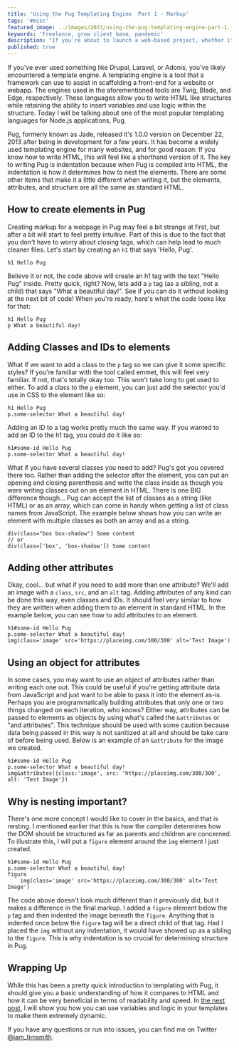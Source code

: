 ```yaml
---
title: 'Using the Pug Templating Engine  Part 1 - Markup'
tags: '#misc'
featured_image: ../images/2021/using-the-pug-templating-engine-part-1.jpg
keywords: 'Freelance, grow client base, pandemic'
description: "If you’re about to launch a web-based project, whether it’s for a small or large business, the following are the team members you simply can’t do without."
published: true
---
```


If you've ever used something like Drupal, Laravel, or Adonis, you've likely encountered a template engine. A templating engine is a tool that a framework can use to assist in scaffolding a front-end for a website or webapp. The engines used in the aforementioned tools are Twig, Blade, and Edge, respectively. These languages allow you to write HTML like structures while retaining the ability to insert variables and use logic within the structure. Today I will be talking about one of the most popular templating languages for Node.js applications, Pug.

Pug, formerly known as Jade, released it's 1.0.0 version on December 22, 2013 after being in development for a few years. It has become a widely used templating engine for many websites, and for good reason: If you know how to write HTML, this will feel like a shorthand version of it. The key to writing Pug is indentation because when Pug is compiled into HTML, the indentation is how it determines how to nest the elements. There are some other items that make it a little different when writing it, but the elements, attributes, and structure are all the same as standard HTML.

## How to create elements in Pug

Creating markup for a webpage in Pug may feel a bit strange at first, but after a bit will start to feel pretty intuitive. Part of this is due to the fact that you don't have to worry about closing tags, which can help lead to much cleaner files. Let's start by creating an `h1` that says 'Hello, Pug'.

```pug
h1 Hello Pug
```

Believe it or not, the code above will create an h1 tag with the text "Hello Pug" inside. Pretty quick, right? Now, lets add a `p` tag (as a sibling, not a child) that says "What a beautiful day!". See if you can do it without looking at the next bit of code! When you're ready, here's what the code looks like for that:

```pug
h1 Hello Pug
p What a beautiful day!
```

## Adding Classes and IDs to elements

What if we want to add a class to the `p` tag so we can give it some specific styles? If you're familiar with the tool called emmet, this will feel very familiar. If not, that's totally okay too. This won't take long to get used to either. To add a class to the `p` element, you can just add the selector you'd use in CSS to the element like so:

```pug
h1 Hello Pug
p.some-selector What a beautiful day!
```

Adding an ID to a tag works pretty much the same way. If you wanted to add an ID to the h1 tag, you could do it like so:

```pug
h1#some-id Hello Pug
p.some-selector What a beautiful day!
```

What if you have several classes you need to add? Pug's got you covered there too. Rather than adding the selector after the element, you can put an opening and closing parenthesis and write the class inside as though you were writing classes out on an element in HTML. There is one BIG difference though... Pug can accept the list of classes as a string (like HTML) or as an array, which can come in handy when getting a list of class names from JavaScript. The example below shows how you can write an element with multiple classes as both an array and as a string.

```pug
div(class="box box-shadow") Some content
// or
div(class=['box', 'box-shadow']) Some content
```

## Adding other attributes

Okay, cool... but what if you need to add more than one attribute? We'll add an image with a `class`, `src`, and an `alt` tag. Adding attributes of any kind can be done this way, even classes and IDs. It should feel very similar to how they are written when adding them to an element in standard HTML. In the example below, you can see how to add attributes to an element.

```pug
h1#some-id Hello Pug
p.some-selector What a beautiful day!
img(class='image' src='https://placeimg.com/300/300' alt='Test Image')
```

## Using an object for attributes

In some cases, you may want to use an object of attributes rather than writing each one out. This could be useful if you're getting attribute data from JavaScript and just want to be able to pass it into the element as-is. Perhaps you are programmatically building attributes that only one or two things changed on each iteration, who knows? Either way, attributes can be passed to elements as objects by using what's called the `&attributes` or "and attributes". This technique should be used with some caution because data being passed in this way is not sanitized at all and should be take care of before being used. Below is an example of an `&attribute` for the image we created.

```pug
h1#some-id Hello Pug
p.some-selector What a beautiful day!
img&attributes({class:'image', src: 'https://placeimg.com/300/300', alt: 'Test Image'})
```

## Why is nesting important?

There's one more concept I would like to cover in the basics, and that is nesting. I mentioned earlier that this is how the compiler determines how the DOM should be structured as far as parents and children are concerned. To illustrate this, I will put a `figure` element around the `img` element I just created.

```pug
h1#some-id Hello Pug
p.some-selector What a beautiful day!
figure
	img(class='image' src='https://placeimg.com/300/300' alt='Test Image')
```

The code above doesn't look much different than it previously did, but it makes a difference in the final markup. I added a `figure` element below the `p` tag and then indented the image beneath the `figure`. Anything that is indented once below the `figure` tag will be a direct child of that tag. Had I placed the `img` without any indentation, it would have showed up as a sibling to the `figure`. This is why indentation is so crucial for determining structure in Pug.

## Wrapping Up

While this has been a pretty quick introduction to templating with Pug, it should give you a basic understanding of how it compares to HTML and how it can be very beneficial in terms of readability and speed. In [the next post](/blog/using-the-pug-templating-engine-part-2-logic), I will show you how you can use variables and logic in your templates to make them extremely dynamic.

If you have any questions or run into issues, you can find me on Twitter [@iam_timsmith](https://www.twitter.com/iam_timsmith).
